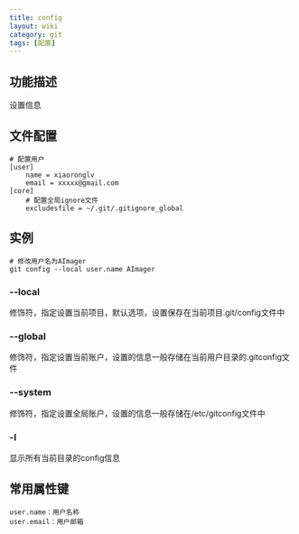 ```yaml
---
title: config
layout: wiki
category: git
tags: [配置]
---
```


## 功能描述

设置信息

## 文件配置

```shell
# 配置用户
[user]
    name = xiaoronglv
    email = xxxxx@gmail.com
[core]
    # 配置全局ignore文件
    excludesfile = ~/.git/.gitignore_global
```

## 实例

```
# 修改用户名为AImager
git config --local user.name AImager
```

### --local

修饰符，指定设置当前项目，默认选项，设置保存在当前项目.git/config文件中

### --global

修饰符，指定设置当前账户，设置的信息一般存储在当前用户目录的.gitconfig文件

### --system

修饰符，指定设置全局账户，设置的信息一般存储在/etc/gitconfig文件中

### -l

显示所有当前目录的config信息

## 常用属性键

```
user.name：用户名称
user.email：用户邮箱
```

